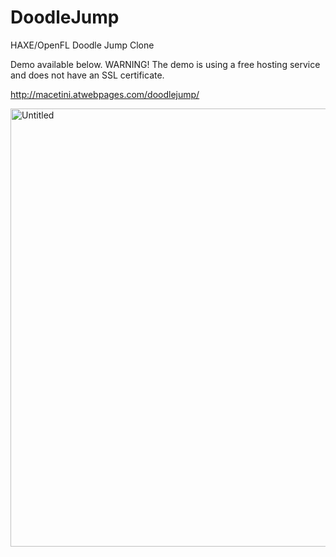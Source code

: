 # DoodleJump
HAXE/OpenFL Doodle Jump Clone

Demo available below. WARNING! The demo is using a free hosting service and does not have an SSL certificate.

http://macetini.atwebpages.com/doodlejump/

<img width="526" height="701" alt="Untitled" src="https://github.com/user-attachments/assets/9fb224dc-d3e9-4c02-9019-cd8fbbfef8cc" />
